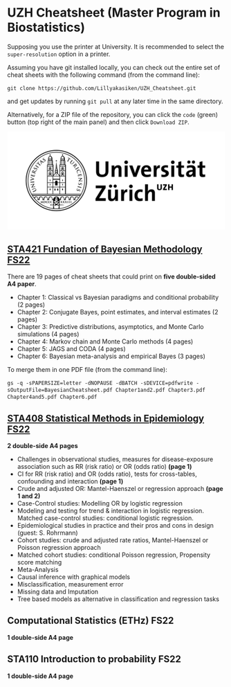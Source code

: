 # UZH Cheatsheet (Master Program in Biostatistics)

Supposing you use the printer at University. It is recommended to select the `super-resolution` option in a printer.

Assuming you have git installed locally, you can check out the entire set of cheat sheets with the following command (from the command line):

```
git clone https://github.com/Lillyakasiken/UZH_Cheatsheet.git
```

and get updates by running `git pull` at any later time in the same directory.

Alternatively, for a ZIP file of the repository, you can click the `code` (green) button (top right of the main panel) and then click `Download ZIP`.

![Master Program in Biostatistics](uni_logo.png)



## [STA421 Fundation of Bayesian Methodology FS22](STA421_Foundations_of_Bayesian_Methodology/)
There are 19 pages of cheat sheets that could print on **five double-sided A4 paper**.
 - Chapter 1: Classical vs Bayesian paradigms and conditional probability (2 pages)
 - Chapter 2: Conjugate Bayes, point estimates, and interval estimates (2 pages)
 - Chapter 3: Predictive distributions, asymptotics, and Monte Carlo simulations (4 pages)
 - Chapter 4: Markov chain and Monte Carlo methods (4 pages)
 - Chapter 5: JAGS and CODA (4 pages)
 - Chapter 6: Bayesian meta-analysis and empirical Bayes (3 pages)


To merge them in one PDF file (from the command line):

```
gs -q -sPAPERSIZE=letter -dNOPAUSE -dBATCH -sDEVICE=pdfwrite -sOutputFile=BayesianCheatsheet.pdf Chapter1and2.pdf Chapter3.pdf Chapter4and5.pdf Chapter6.pdf
```

## [STA408 Statistical Methods in Epidemiology FS22](STA408_Statistical_Methods_in_Epidemiology/)
**2 double-side A4 pages**
- Challenges in observational studies, measures for disease-exposure association such as RR (risk ratio) or OR (odds ratio) **(page 1)**
- CI for RR (risk ratio) and OR (odds ratio), tests for cross-tables, confounding and interaction **(page 1)**
- Crude and adjusted OR: Mantel-Haenszel or regression approach **(page 1 and 2)**
- Case-Control studies: Modelling OR by logistic regression
- Modeling and testing for trend & interaction in logistic regression. Matched case-control studies: conditional logistic regression.
- Epidemiological studies in practice and their pros and cons in design (guest: S. Rohrmann)
- Cohort studies: crude and adjusted rate ratios, Mantel-Haenszel or Poisson regression approach
- Matched cohort studies: conditional Poisson regression, Propensity score matching
- Meta-Analysis
- Causal inference with graphical models
- Misclassification, measurement error
- Missing data and Imputation
- Tree based models as alternative in classification and regression tasks

## Computational Statistics (ETHz) FS22
**1 double-side A4 page**

## STA110 Introduction to probability FS22
**1 double-side A4 page**
